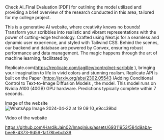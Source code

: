 
Check AI_Final Evaluation [PDF] for outlining the model utilized and providing a brief overview of the research conducted in this area, tailored for my college project.

This is a generative AI website, where creativity knows no bounds! Transform your scribbles into realistic and vibrant representations with the power of cutting-edge technology. Crafted using Next.js for a seamless and dynamic user experience, and styled with Tailwind CSS. Behind the scenes, our backend and database are powered by Convex, ensuring robust performance and data management. The magic happens through the art of machine learning, facilitated by 

Replicate.com(https://replicate.com/jagilley/controlnet-scribble ), bringing your imagination to life in vivid colors and stunning realism. Replicate API is built on the Paper (https://arxiv.org/abs/2302.05543 )Adding Conditional Control to Text-to-Image Diffusion Models , the model. This model runs on Nvidia A100 (40GB) GPU hardware. Predictions typically complete within 7 seconds.

Image of the website
![WhatsApp Image 2024-04-22 at 19 09 10_e9cc39bd](https://github.com/HardikJain02/Imaginius/assets/69311953/4e220659-f804-4c41-8547-dc25e346cd55)

Video of the website

https://github.com/HardikJain02/Imaginius/assets/69311953/584d9aba-bee8-4373-9d59-1af78bebcb39





